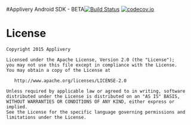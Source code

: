 #Applivery Android SDK - BETA[![Build Status](https://travis-ci.org/fSergio101/appliveryPocs.svg?branch=develop)](https://travis-ci.org/fSergio101/appliveryPocs) [![codecov.io](https://codecov.io/github/fSergio101/appliveryPocs.svg?branch=develop)](https://codecov.io/fSergio101/appliveryPocs.svg?branch=develop)

License
=======

    Copyright 2015 Applivery

    Licensed under the Apache License, Version 2.0 (the "License");
    you may not use this file except in compliance with the License.
    You may obtain a copy of the License at

       http://www.apache.org/licenses/LICENSE-2.0

    Unless required by applicable law or agreed to in writing, software
    distributed under the License is distributed on an "AS IS" BASIS,
    WITHOUT WARRANTIES OR CONDITIONS OF ANY KIND, either express or implied.
    See the License for the specific language governing permissions and
    limitations under the License.